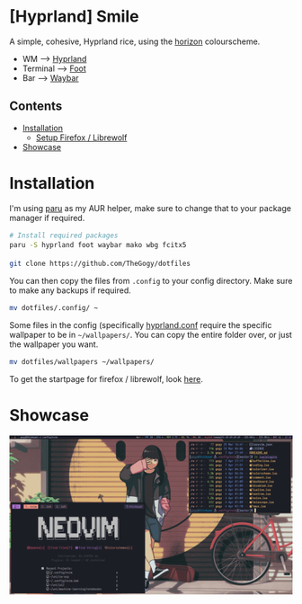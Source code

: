 # [Hyprland] Smile

A simple, cohesive, Hyprland rice, using the [horizon](https://horizontheme.netlify.app/) colourscheme.

* WM        --> [Hyprland](https://hyprland.org)
* Terminal  --> [Foot](https://gitlab.com/dnkl/foot/)
* Bar       --> [Waybar](https://github.com/alexays/waybar)

## Contents

* [Installation](#installation)
  * [Setup Firefox / Librewolf](./librewolf/)
* [Showcase](#Showcase)

# Installation

I'm using [paru](https://github.com/morganmilo/paru) as my AUR helper, make sure to change that to your package manager if required.
```bash
# Install required packages
paru -S hyprland foot waybar mako wbg fcitx5

git clone https://github.com/TheGogy/dotfiles
```

You can then copy the files from `.config` to your config directory. Make sure to make any backups if required.

```bash
mv dotfiles/.config/ ~
```

Some files in the config (specifically [hyprland.conf](./.config/hypr/hyprland.conf) require the specific wallpaper to be in `~/wallpapers/`. You can copy the entire folder over, or just the wallpaper you want.

```bash
mv dotfiles/wallpapers ~/wallpapers/
```

To get the startpage for firefox / librewolf, look [here](./librewolf/).

# Showcase

![Showcase](./showcase.png)
